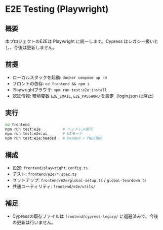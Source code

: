 # E2E Testing (Playwright)

## 概要
本プロジェクトのE2Eは Playwright に統一します。Cypress はレガシー扱いとし、今後は更新しません。

## 前提
- ローカルスタックを起動: `docker compose up -d`
- フロントの依存: `cd frontend && npm i`
- Playwrightブラウザ: `npm run test:e2e:install`
- 認証情報: 環境変数 `E2E_EMAIL`, `E2E_PASSWORD` を設定（login.json は廃止）

## 実行
```bash
cd frontend
npm run test:e2e          # ヘッドレス実行
npm run test:e2e:ui       # UIモード
npm run test:e2e:headed   # headed + PWDEBUG
```

## 構成
- 設定: `frontend/playwright.config.ts`
- テスト: `frontend/e2e/*.spec.ts`
- セットアップ: `frontend/e2e/global-setup.ts` / `global-teardown.ts`
- 共通ユーティリティ: `frontend/e2e/utils/`

## 補足
- Cypressの既存ファイルは `frontend/cypress-legacy/` に退避済みで、今後の更新は行いません。
